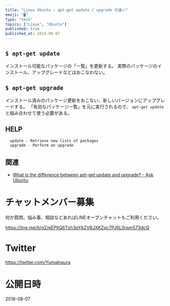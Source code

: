 ```yaml
---
title: "Linux Ubuntu — apt-get update / upgrade の違い"
emoji: "🖥"
type: "tech"
topics: ["Linux", "Ubuntu"]
published: true
published_at: 2018-08-07
---
```



## `$ apt-get update`

インストール可能なパッケージの「一覧」を更新する。
実際のパッケージのインストール、アップグレードなどはおこなわない。

## `$ apt-get upgrade`

インストール済みのパッケージ更新をおこない、新しいバージョンにアップグレードする。
「有効なパッケージ一覧」を元に実行されるので、 `apt-get update` と組み合わせて使う必要がある。

## HELP

```
  update - Retrieve new lists of packages
  upgrade - Perform an upgrade
```

## 関連

- [What is the difference between apt-get update and upgrade? - Ask Ubuntu](https://askubuntu.com/questions/94102/what-is-the-difference-between-apt-get-update-and-upgrade)








<!-- Update From Qiita API -->

# チャットメンバー募集


何か質問、悩み事、相談などあればLINEオープンチャットもご利用ください。

https://line.me/ti/g2/eEPltQ6Tzh3pYAZV8JXKZqc7PJ6L0rpm573dcQ





# Twitter


https://twitter.com/YumaInaura


<!-- Update From Qiita API -->



# 公開日時

2018-08-07
